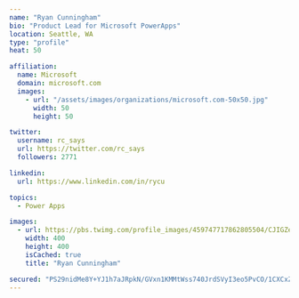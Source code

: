 ```yaml
---
name: "Ryan Cunningham"
bio: "Product Lead for Microsoft PowerApps"
location: Seattle, WA
type: "profile"
heat: 50

affiliation:
  name: Microsoft
  domain: microsoft.com
  images:
    - url: "/assets/images/organizations/microsoft.com-50x50.jpg"
      width: 50
      height: 50

twitter:
  username: rc_says
  url: https://twitter.com/rc_says
  followers: 2771

linkedin:
  url: https://www.linkedin.com/in/rycu

topics:
  - Power Apps

images:
  - url: https://pbs.twimg.com/profile_images/459747717862805504/CJIGZejd_400x400.png
    width: 400
    height: 400
    isCached: true
    title: "Ryan Cunningham"

secured: "PS29nidMe8Y+YJ1h7aJRpkN/GVxn1KMMtWss740JrdSVyI3eo5PvCO/1CXCxZniMWNJXer6zx3V0kUcKQx6ud/Pa9sEt9BjZP2jf0USrPgA0uN43oKgkL1ssohMqvYEU/dvZeWmYHoZYL8ezwQakvSefDqKTjRr2DCLNjkR6rbl/kbYsGuTuCJkby1lRTQAie5eGwPD8LTYVElL8M9UcQNP30R71M8MDb9h4NJsolOyfa5Vuc7Go0SPgQrOf4lSJm4l1o3PfPKy2Uf9a0RMY9+f4r7WyGQSTqjyDGBdSU28UlZXiHeW4TA5N0svmjUR2MkrAkFQRyd1Ni0r+7Lvs3GnZxRuqEQjOBjQ8LJIvfeSHbXWkH9Hj5QxjMCNnZ2Itw/jmqi6r4nNCMG6ObF57px7gLC9hvkhtnYBPY+3W6ow=;lE/88Kft1EXanZXDo99Xvg=="
---
```



